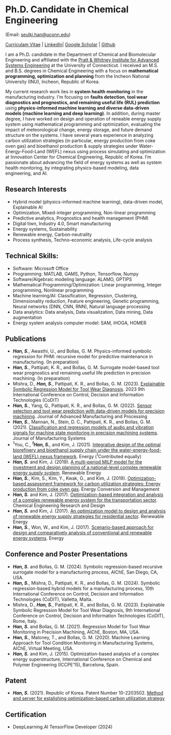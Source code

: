 # Ph.D. Candidate in Chemical Engineering 

(Email: seulki.han@uconn.edu)

<!--img src="/Photo.jpg" width="" height=""-->

[Curriculam Vitae](CV_Seulki_Han.pdf) | [LinkedIn](https://www.linkedin.com/in/seulkihan)| [Google Scholar](https://scholar.google.com/citations?user=onHXfuEAAAAJ&hl=ko&oi=ao) | [Github](https://github.com/Seulki-Han)


I am a Ph.D. candidate in the Department of Chemical and Biomolecular Engineering and affiliated with the [Pratt & Whitney Institute for Advanced Systems Engineering](https://utc-iase.uconn.edu/) at the University of Connecticut. I received an M.S. and B.S. degrees in Chemical Engineering with a focus on **mathematical programming, optimization and planning** from the Incheon National University (INU), Incheon, Republic of Korea.

My current research work lies in **system health monitoring** in the manufacturing industry. I'm focusing on **faults detection, tool wear diagnostics and prognostics, and remaining useful life (RUL) prediction** using **physics-informed machine learning and diverse data-driven models (machine learning and deep learning)**. In addition, during master degree, I have worked on design and operation of reneable energy supply system using mathematical programming and optimization, evaluating the impact of meteorological change, energy storage, and future demand structure on the systems. I have several years experience in analyzing carbon utilization strategies (in particular, energy production from coke oven gas) and bioethanol production & supply strategies under Water-Energy-Food-Land (WEFL) nexus using process simulating and optimization at Innovation Center for Chemical Engineering, Republic of Korea. I’m passionate about advancing the field of energy systems as well as system health monitoring, by integrating physics-based modeling, data engineering, and AI.

## Research Interests

- Hybrid model (physics-informed machine learning), data-driven model, Explainable AI
- Optimization, Mixed-integer programming, Non-linear programming
- Predictive analytics, Prognostics and health management (PHM)
- Digital tiwn, Industry 4.0, Smart manufacturing
- Energy systems, Sustainability
- Renewable energy, Carbon-neutrality
- Process synthesis, Techno-economic analysis, Life-cycle analysis

## Technical Skills:

- Software: Microsoft Office
- Programming: MATLAB, GAMS, Python, Tensorflow, Numpy
- Software/Algebraic modeling language: ALAMO, GPTIPS
- Mathematical Programming/Optimization: Linear programming, Integer programming, Nonlinear programming
- Machine learning/AI: Classification, Regression, Clustering, Dimensionality reduction, Feature engineering, Genetic programming, Neural networks (DNN, CNN, RNN), Natural language processing
- Data analytics: Data analysis, Data visualization, Data mining, Data augmentation
- Energy system analysis computer model: SAM, iHOGA, HOMER

## Publications

- ***Han, S.***, Awasthi, U., and Bollas, G. M. Physics-informed symbolic regression for PHM: recursive model for predictive maintenance in manufacturing. (In preparation)
- ***Han, S.***, Pattipati, K. R., and Bollas, G. M. Surrogate model-based tool wear prognostics and remaining useful life prediction in precision machining. (In preparation)
- Mishra, D., ***Han, S.***, Pattipati, K. R., and Bollas, G. M. (2023). [Explainable Symbolic Regression Model for Tool Wear Diagnosis]( https://doi.org/10.1109/CoDIT58514.2023.10284293). 2023 9th International Conference on Control, Decision and Information Technologies (CoDIT)
- ***Han, S.***, Yang, Q., Pattipati, K. R., and Bollas, G. M. (2022). [Sensor selection and tool wear prediction with data-driven models for precision machining]( https://doi.org/10.1002/amp2.10143). Journal of Advanced Manufacturing and Processing
- ***Han, S.***, Mannan, N., Stein, D. C., Pattipati, K. R., and Bollas, G. M. (2021). [Classification and regression models of audio and vibration signals for machine state monitoring in precision machining systems](https://doi.org/10.1016/j.jmsy.2021.08.004). Journal of Manufacturing Systems
- <sup>1</sup>You, C., ***<sup>1</sup>Han, S.***, and Kim, J. (2021). [Integrative design of the optimal biorefinery and bioethanol supply chain under the water-energy-food-land (WEFL) nexus framework](https://doi.org/10.1016/j.energy.2021.120574). Energy (<sup>1</sup>Contributed equally)
- ***Han, S.*** and Kim, J. (2019). [A multi-period MILP model for the investment and design planning of a national-level complex renewable energy supply system](https://doi.org/10.1016/j.renene.2019.04.017). Renewable Energy
- ***Han, S.***, Kim, S., Kim, Y., Kwak, G., and Kim, J. (2019). [Optimization-based assessment framework for carbon utilization strategies: Energy production from coke oven gas](https://doi.org/10.1016/j.enconman.2019.03.007). Energy Conversion and Management
- ***Han, S.*** and Kim, J. (2017). [Optimization-based integration and analysis of a complex renewable energy system for the transportation sector](https://doi.org/10.1016/j.cherd.2017.09.029). Chemical Engineering Research and Design
- ***Han, S.*** and Kim, J. (2017). [An optimization model to design and analysis of renewable energy supply strategies for residential sector](https://doi.org/10.1016/j.renene.2017.05.030). Renewable Energy
- ***Han, S.***, Won, W., and Kim, J. (2017). [Scenario-based approach for design and comparatively analysis of conventional and renewable energy systems](https://doi.org/10.1016/j.energy.2017.04.063). Energy

## Conference and Poster Presentations

- ***Han, S.*** and Bollas, G. M. (2024). Symbolic regression-based recursive surrogate model for a manufacturing process, AIChE, San Diego, CA, USA.
- ***Han, S.***, Mishra, D., Pattipati, K. R., and Bollas, G. M. (2024). Symbolic regression-based hybrid models for a manufacturing process, 10th International Conference on Control, Decision and Information Technologies (CoDIT), Valletta, Malta.
- Mishra, D., ***Han, S.***, Pattipati, K. R., and Bollas, G. M. (2023). Explainable Symbolic Regression Model for Tool Wear Diagnosis, 9th International Conference on Control, Decision and Information Technologies (CoDIT), Rome, Italy.
- ***Han, S.*** and Bollas, G. M. (2021). Regression Model for Tool Wear Monitoring in Precision Machining, AIChE, Boston, MA, USA.
- ***Han, S.***, Maloney, T., and Bollas, G. M. (2020). Machine Learning Approach for Tool Condition Monitoring in Manufacturing Systems, AIChE, Virtual Meeting, USA. 
- ***Han, S.*** and Kim, J. (2015).  Optimization-based analysis of a complex energy superstructure, International Conference on Chemical and Polymer Engineering (ICCPE’15), Barcelona, Spain.

## Patent
- ***Han, S.*** (2021). Republic of Korea. Patent Number 10-2203502. [Method and server for estalishing optimization-based carbon utilization strategy](https://doi.org/10.8080/1020190086508)

## Certification
- DeepLearning.AI TensorFlow Developer (2024)
  
